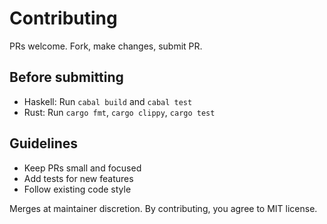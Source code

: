 # Contributing

PRs welcome. Fork, make changes, submit PR.

## Before submitting

- Haskell: Run `cabal build` and `cabal test`
- Rust: Run `cargo fmt`, `cargo clippy`, `cargo test`

## Guidelines

- Keep PRs small and focused
- Add tests for new features
- Follow existing code style

Merges at maintainer discretion. By contributing, you agree to MIT license.



